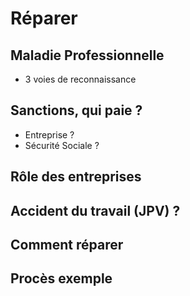 # Réparer


## Maladie Professionnelle
- 3 voies de reconnaissance 

## Sanctions, qui paie ? 
- Entreprise ? 
- Sécurité Sociale ? 

## Rôle des entreprises

## Accident du travail (JPV) ?

## Comment réparer

## Procès exemple

